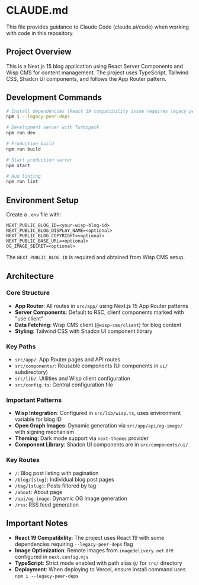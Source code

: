 # CLAUDE.md

This file provides guidance to Claude Code (claude.ai/code) when working with code in this repository.

## Project Overview

This is a Next.js 15 blog application using React Server Components and Wisp CMS for content management. The project uses TypeScript, Tailwind CSS, Shadcn UI components, and follows the App Router pattern.

## Development Commands

```bash
# Install dependencies (React 19 compatibility issue requires legacy peer deps)
npm i --legacy-peer-deps

# Development server with Turbopack
npm run dev

# Production build
npm run build

# Start production server
npm start

# Run linting
npm run lint
```

## Environment Setup

Create a `.env` file with:
```
NEXT_PUBLIC_BLOG_ID=<your-wisp-blog-id>
NEXT_PUBLIC_BLOG_DISPLAY_NAME=<optional>
NEXT_PUBLIC_BLOG_COPYRIGHT=<optional>
NEXT_PUBLIC_BASE_URL=<optional>
OG_IMAGE_SECRET=<optional>
```

The `NEXT_PUBLIC_BLOG_ID` is required and obtained from Wisp CMS setup.

## Architecture

### Core Structure
- **App Router**: All routes in `src/app/` using Next.js 15 App Router patterns
- **Server Components**: Default to RSC, client components marked with "use client"
- **Data Fetching**: Wisp CMS client (`@wisp-cms/client`) for blog content
- **Styling**: Tailwind CSS with Shadcn UI component library

### Key Paths
- `src/app/`: App Router pages and API routes
- `src/components/`: Reusable components (UI components in `ui/` subdirectory)
- `src/lib/`: Utilities and Wisp client configuration
- `src/config.ts`: Central configuration file

### Important Patterns
- **Wisp Integration**: Configured in `src/lib/wisp.ts`, uses environment variable for blog ID
- **Open Graph Images**: Dynamic generation via `src/app/api/og-image/` with signing mechanism
- **Theming**: Dark mode support via `next-themes` provider
- **Component Library**: Shadcn UI components are in `src/components/ui/`

### Key Routes
- `/`: Blog post listing with pagination
- `/blog/[slug]`: Individual blog post pages
- `/tag/[slug]`: Posts filtered by tag
- `/about`: About page
- `/api/og-image`: Dynamic OG image generation
- `/rss`: RSS feed generation

## Important Notes

- **React 19 Compatibility**: The project uses React 19 with some dependencies requiring `--legacy-peer-deps` flag
- **Image Optimization**: Remote images from `imagedelivery.net` are configured in `next.config.mjs`
- **TypeScript**: Strict mode enabled with path alias `@/` for `src/` directory
- **Deployment**: When deploying to Vercel, ensure install command uses `npm i --legacy-peer-deps`